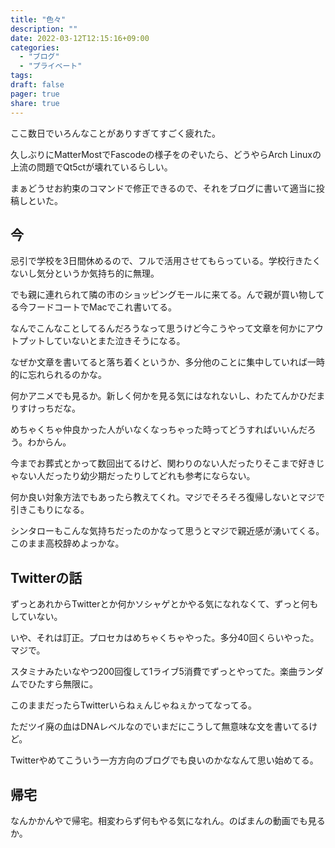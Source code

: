 ```yaml
---
title: "色々"
description: ""
date: 2022-03-12T12:15:16+09:00
categories:
  - "ブログ"
  - "プライベート"
tags:
draft: false
pager: true
share: true
---
```


ここ数日でいろんなことがありすぎてすごく疲れた。

久しぶりにMatterMostでFascodeの様子をのぞいたら、どうやらArch Linuxの上流の問題でQt5ctが壊れているらしい。

まぁどうせお約束のコマンドで修正できるので、それをブログに書いて適当に投稿しといた。

## 今

忌引で学校を3日間休めるので、フルで活用させてもらっている。学校行きたくないし気分というか気持ち的に無理。

でも親に連れられて隣の市のショッピングモールに来てる。んで親が買い物してる今フードコートでMacでこれ書いてる。

なんでこんなことしてるんだろうなって思うけど今こうやって文章を何かにアウトプットしていないとまた泣きそうになる。

なぜか文章を書いてると落ち着くというか、多分他のことに集中していれば一時的に忘れられるのかな。

何かアニメでも見るか。新しく何かを見る気にはなれないし、わたてんかひだまりすけっちだな。

めちゃくちゃ仲良かった人がいなくなっちゃった時ってどうすればいいんだろう。わからん。

今までお葬式とかって数回出てるけど、関わりのない人だったりそこまで好きじゃない人だったり幼少期だったりしてどれも参考にならない。

何か良い対象方法でもあったら教えてくれ。マジでそろそろ復帰しないとマジで引きこもりになる。

シンタローもこんな気持ちだったのかなって思うとマジで親近感が湧いてくる。このまま高校辞めよっかな。

## Twitterの話

ずっとあれからTwitterとか何かソシャゲとかやる気になれなくて、ずっと何もしていない。

いや、それは訂正。プロセカはめちゃくちゃやった。多分40回くらいやった。マジで。

スタミナみたいなやつ200回復して1ライブ5消費でずっとやってた。楽曲ランダムでひたすら無限に。

このままだったらTwitterいらねぇんじゃねぇかってなってる。

ただツイ廃の血はDNAレベルなのでいまだにこうして無意味な文を書いてるけど。

Twitterやめてこういう一方方向のブログでも良いのかななんて思い始めてる。

## 帰宅

なんかかんやで帰宅。相変わらず何もやる気になれん。のばまんの動画でも見るか。


